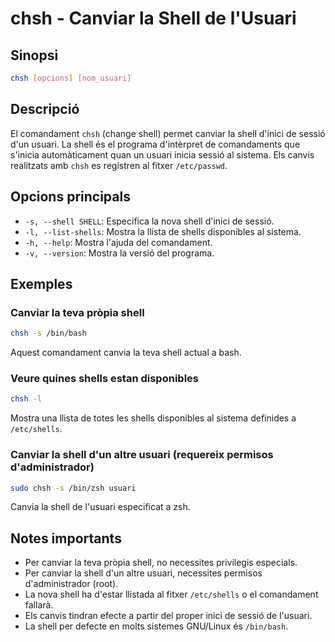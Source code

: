 # chsh - Canviar la Shell de l'Usuari

## Sinopsi

```bash
chsh [opcions] [nom_usuari]
```

## Descripció

El comandament `chsh` (change shell) permet canviar la shell d'inici de sessió d'un usuari. La shell és el programa d'intèrpret de comandaments que s'inicia automàticament quan un usuari inicia sessió al sistema. Els canvis realitzats amb `chsh` es registren al fitxer `/etc/passwd`.

## Opcions principals

- `-s, --shell SHELL`: Especifica la nova shell d'inici de sessió.
- `-l, --list-shells`: Mostra la llista de shells disponibles al sistema.
- `-h, --help`: Mostra l'ajuda del comandament.
- `-v, --version`: Mostra la versió del programa.

## Exemples

### Canviar la teva pròpia shell

```bash
chsh -s /bin/bash
```

Aquest comandament canvia la teva shell actual a bash.

### Veure quines shells estan disponibles

```bash
chsh -l
```

Mostra una llista de totes les shells disponibles al sistema definides a `/etc/shells`.

### Canviar la shell d'un altre usuari (requereix permisos d'administrador)

```bash
sudo chsh -s /bin/zsh usuari
```

Canvia la shell de l'usuari especificat a zsh.

## Notes importants

- Per canviar la teva pròpia shell, no necessites privilegis especials.
- Per canviar la shell d'un altre usuari, necessites permisos d'administrador (root).
- La nova shell ha d'estar llistada al fitxer `/etc/shells` o el comandament fallarà.
- Els canvis tindran efecte a partir del proper inici de sessió de l'usuari.
- La shell per defecte en molts sistemes GNU/Linux és `/bin/bash`.
